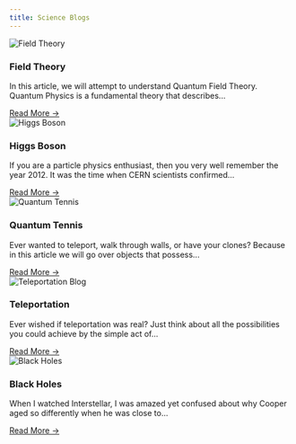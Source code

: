 ```yaml
---
title: Science Blogs
---
```


<div class="blog-container">
  <div class="blog">
    <div class="blog-image">
      <img src="/assets/blogs/FieldTheory.png" alt="Field Theory">
      <div class="overlay"></div>
      <h3 class="blog-title">Field Theory</h3>
    </div>
    <div class="blog-body">
      <p class="blog-text">In this article, we will attempt to understand Quantum Field Theory. Quantum Physics is a fundamental theory that describes...</p>
      <a href="/Blogs/FieldTheory">Read More →</a>
    </div>
  </div>
  <div class="blog">
    <div class="blog-image">
      <img src="/assets/blogs/HiggsBoson.png" alt="Higgs Boson">
      <div class="overlay"></div>
      <h3 class="blog-title">Higgs Boson</h3>
    </div>
    <div class="blog-body">
      <p class="blog-text">If you are a particle physics enthusiast, then you very well remember the year 2012. It was the time when CERN scientists confirmed...</p>
      <a href="/Blogs/HiggsBoson">Read More →</a>
    </div>
  </div>
  <div class="blog">
    <div class="blog-image">
      <img src="/assets/blogs/QuantumTennis.png" alt="Quantum Tennis">
      <div class="overlay"></div>
      <h3 class="blog-title">Quantum Tennis</h3>
    </div>
    <div class="blog-body">
      <p class="blog-text">Ever wanted to teleport, walk through walls, or have your clones? Because in this article we will go over objects that possess...</p>
      <a href="/Blogs/QuantumTennis">Read More →</a>
    </div>
  </div>
  <div class="blog">
    <div class="blog-image">
      <img src="/assets/blogs/TeleportBlog.png" alt="Teleportation Blog">
      <div class="overlay"></div>
      <h3 class="blog-title">Teleportation</h3>
    </div>
    <div class="blog-body">
      <p class="blog-text">Ever wished if teleportation was real? Just think about all the possibilities you could achieve by the simple act of...</p>
      <a href="/Blogs/Teleportation">Read More →</a>
    </div>
  </div>
  <div class="blog">
    <div class="blog-image">
      <img src="/assets/blogs/BlackHoles.png" alt="Black Holes">
      <div class="overlay"></div>
      <h3 class="blog-title">Black Holes</h3>
    </div>
    <div class="blog-body">
      <p class="blog-text">When I watched Interstellar, I was amazed yet confused about why Cooper aged so differently when he was close to...</p>
      <a href="/Blogs/BlackHoles">Read More →</a>
    </div>
  </div>
</div>

